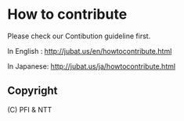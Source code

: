 How to contribute
=================

Please check our Contibution guideline first.

In English : http://jubat.us/en/howtocontribute.html

In Japanese: http://jubat.us/ja/howtocontribute.html


Copyright
---------
(C) PFI & NTT
